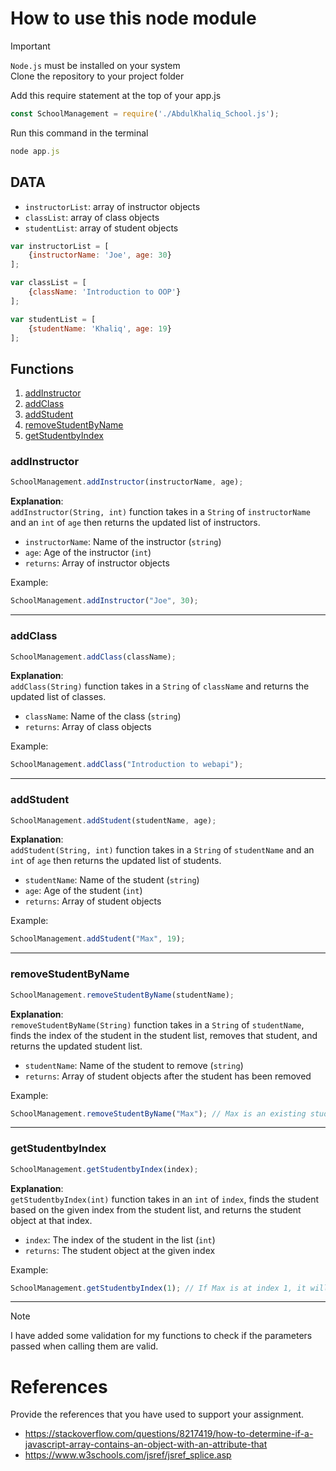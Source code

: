 # How to use this node module

> [!IMPORTANT]
> `Node.js` must be installed on your system </br>
> Clone the repository to your project folder

Add this require statement at the top of your app.js
```js
const SchoolManagement = require('./AbdulKhaliq_School.js');
```

Run this command in the terminal
```js
node app.js
```

## DATA
- `instructorList`: array of instructor objects
- `classList`: array of class objects
- `studentList`: array of student objects

```js
var instructorList = [
    {instructorName: 'Joe', age: 30}
];

var classList = [
    {className: 'Introduction to OOP'}
];

var studentList = [
    {studentName: 'Khaliq', age: 19}
];
```

## Functions
1. [addInstructor](#addinstructor)
2. [addClass](#addclass)
3. [addStudent](#addstudent)
4. [removeStudentByName](#removestudentbyname)
5. [getStudentbyIndex](#getstudentbyindex)

### addInstructor
```js
SchoolManagement.addInstructor(instructorName, age);
```

**Explanation**:  
`addInstructor(String, int)` function takes in a `String` of `instructorName` and an `int` of `age` then returns the updated list of instructors.

- `instructorName`: Name of the instructor (`string`)
- `age`: Age of the instructor (`int`)
- `returns`: Array of instructor objects

Example:
```js
SchoolManagement.addInstructor("Joe", 30);
```

---

### addClass
```js
SchoolManagement.addClass(className);
```

**Explanation**:  
`addClass(String)` function takes in a `String` of `className` and returns the updated list of classes.

- `className`: Name of the class (`string`)
- `returns`: Array of class objects

Example:
```js
SchoolManagement.addClass("Introduction to webapi");
```

---

### addStudent
```js
SchoolManagement.addStudent(studentName, age);
```

**Explanation**:  
`addStudent(String, int)` function takes in a `String` of `studentName` and an `int` of `age` then returns the updated list of students.

- `studentName`: Name of the student (`string`)
- `age`: Age of the student (`int`)
- `returns`: Array of student objects

Example:
```js
SchoolManagement.addStudent("Max", 19);
```

---

### removeStudentByName
```js
SchoolManagement.removeStudentByName(studentName);
```

**Explanation**:  
`removeStudentByName(String)` function takes in a `String` of `studentName`, finds the index of the student in the student list, removes that student, and returns the updated student list.

- `studentName`: Name of the student to remove (`string`)
- `returns`: Array of student objects after the student has been removed

Example:
```js
SchoolManagement.removeStudentByName("Max"); // Max is an existing student
```

---

### getStudentbyIndex
```js
SchoolManagement.getStudentbyIndex(index);
```

**Explanation**:  
`getStudentbyIndex(int)` function takes in an `int` of `index`, finds the student based on the given index from the student list, and returns the student object at that index.

- `index`: The index of the student in the list (`int`)
- `returns`: The student object at the given index

Example:
```js
SchoolManagement.getStudentbyIndex(1); // If Max is at index 1, it will return Max's student object
```

---

>[!NOTE]  
> I have added some validation for my functions to check if the parameters passed when calling them are valid.

# References
Provide the references that you have used to support your assignment. 
- https://stackoverflow.com/questions/8217419/how-to-determine-if-a-javascript-array-contains-an-object-with-an-attribute-that
- https://www.w3schools.com/jsref/jsref_splice.asp
